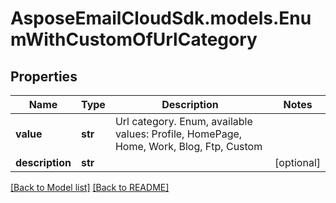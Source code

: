 # AsposeEmailCloudSdk.models.EnumWithCustomOfUrlCategory
## Properties
Name | Type | Description | Notes
------------ | ------------- | ------------- | -------------
**value** | **str** | Url category. Enum, available values: Profile, HomePage, Home, Work, Blog, Ftp, Custom | 
**description** | **str** |  | [optional] 



[[Back to Model list]](Models.md) [[Back to README]](README.md)


